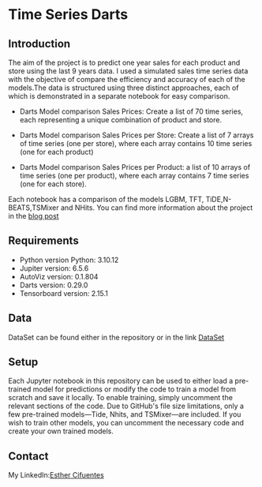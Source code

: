 # Time Series Darts

## Introduction
The aim of the project is to predict one year sales for each product and store using the last 9 years data. I used a simulated sales time series data with the objective of compare the efficiency and accuracy of each of the models.The data is structured using three distinct approaches, each of which is demonstrated in a separate notebook for easy comparison.

* Darts Model comparison Sales Prices: Create a list of 70 time series, each representing a unique combination of product and store.
* Darts Model comparison Sales Prices per Store: Create a list of 7 arrays of time series (one per store), where each array contains 10 time series (one for each product)

* Darts Model comparison Sales Prices per Product: a list of 10 arrays of time series (one per product), where each array contains 7 time series (one for each store).

Each notebook has a comparison of the models LGBM, TFT, TiDE,N-BEATS,TSMixer and NHits.
You can find more information about the project in the [blog post]()

## Requirements

* Python version Python: 3.10.12
* Jupiter version: 6.5.6
* AutoViz version: 0.1.804
* Darts version: 0.29.0
* Tensorboard version: 2.15.1

## Data
DataSet can be found either in the repository or in the link  [DataSet](https://www.kaggle.com/datasets/samuelcortinhas/time-series-practice-dataset)

## Setup
Each Jupyter notebook in this repository can be used to either load a pre-trained model for predictions or modify the code to train a model from scratch and save it locally. To enable training, simply uncomment the relevant sections of the code. Due to GitHub's file size limitations, only a few pre-trained models—Tide, Nhits, and TSMixer—are included. If you wish to train other models, you can uncomment the necessary code and create your own trained models.

## Contact

My LinkedIn:[Esther Cifuentes](https://www.linkedin.com/in/esther-cifuentes-70975b1/)
